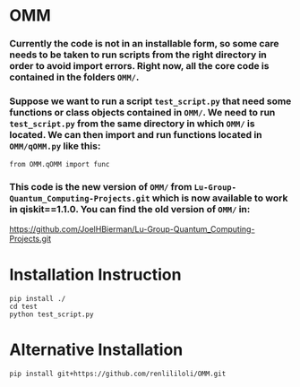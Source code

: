 # OMM

### Currently the code is not in an installable form, so some care needs to be taken to run scripts from the right directory in order to avoid import errors. Right now, all the core code is contained in the folders `OMM/`. 

### Suppose we want to run a script `test_script.py` that need some functions or class objects contained in `OMM/`. We need to run `test_script.py` from the same directory in which `OMM/` is located. We can then import and run functions located in `OMM/qOMM.py` like this:

```
from OMM.qOMM import func
```

### This code is the new version of `OMM/` from `Lu-Group-Quantum_Computing-Projects.git` which is now available to work in qiskit==1.1.0. You can find the old version of `OMM/` in:

https://github.com/JoelHBierman/Lu-Group-Quantum_Computing-Projects.git

# Installation Instruction

```
pip install ./
cd test
python test_script.py
```

# Alternative Installation

```
pip install git+https://github.com/renlililoli/OMM.git
```

